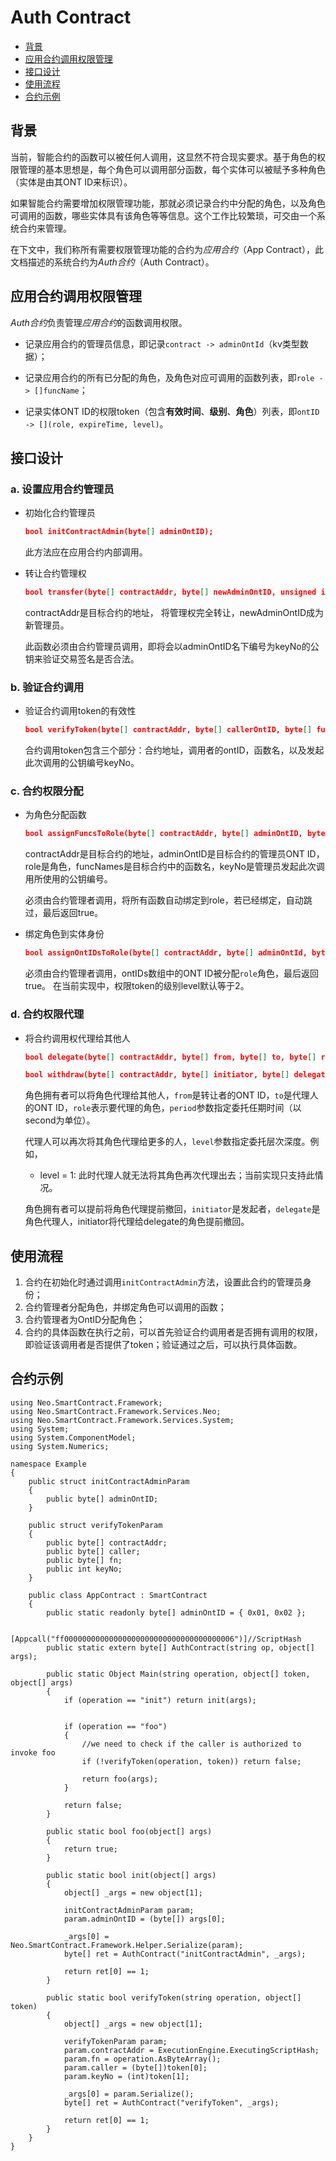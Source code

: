 # Auth Contract

* [背景](#背景)
* [应用合约调用权限管理](#应用合约调用权限管理)
* [接口设计](#接口设计)
* [使用流程](#使用流程)
* [合约示例](#合约示例)


## 背景

当前，智能合约的函数可以被任何人调用，这显然不符合现实要求。基于角色的权限管理的基本思想是，每个角色可以调用部分函数，每个实体可以被赋予多种角色（实体是由其ONT ID来标识）。

如果智能合约需要增加权限管理功能，那就必须记录合约中分配的角色，以及角色可调用的函数，哪些实体具有该角色等等信息。这个工作比较繁琐，可交由一个系统合约来管理。

在下文中，我们称所有需要权限管理功能的合约为*应用合约*（App Contract），此文档描述的系统合约为*Auth合约*（Auth Contract）。

## 应用合约调用权限管理

*Auth合约*负责管理*应用合约*的函数调用权限。

- 记录应用合约的管理员信息，即记录`contract -> adminOntId`（kv类型数据）；

- 记录应用合约的所有已分配的角色，及角色对应可调用的函数列表，即`role -> []funcName`；

- 记录实体ONT ID的权限token（包含**有效时间**、**级别**、**角色**）列表，即`ontID -> [](role, expireTime, level)`。

## 接口设计

### a. 设置应用合约管理员

- 初始化合约管理员

  ```json 
  bool initContractAdmin(byte[] adminOntID);
  ```

  此方法应在应用合约内部调用。

- 转让合约管理权

	```json
	bool transfer(byte[] contractAddr, byte[] newAdminOntID, unsigned int keyNo);
	```
	contractAddr是目标合约的地址，
    将管理权完全转让，newAdminOntID成为新管理员。
    
    此函数必须由合约管理员调用，即将会以adminOntID名下编号为keyNo的公钥来验证交易签名是否合法。

### b. 验证合约调用

- 验证合约调用token的有效性
  	```json
  	bool verifyToken(byte[] contractAddr, byte[] callerOntID, byte[] funcName, unsigned int keyNo);
  	```

	合约调用token包含三个部分：合约地址，调用者的ontID，函数名，以及发起此次调用的公钥编号keyNo。
    
### c. 合约权限分配
- 为角色分配函数
	```json
	bool assignFuncsToRole(byte[] contractAddr, byte[] adminOntID, byte[] role, string[] funcNames, unsigned int keyNo);
	```
	contractAddr是目标合约的地址，adminOntID是目标合约的管理员ONT ID，role是角色，funcNames是目标合约中的函数名，keyNo是管理员发起此次调用所使用的公钥编号。
	
    必须由合约管理者调用，将所有函数自动绑定到role，若已经绑定，自动跳过，最后返回true。

- 绑定角色到实体身份
	```json
	bool assignOntIDsToRole(byte[] contractAddr, byte[] adminOntId, byte[] role, object[] ontIDs, unsigned int keyNo);
	```

	必须由合约管理者调用，ontIDs数组中的ONT ID被分配`role`角色，最后返回true。
	在当前实现中，权限token的级别level默认等于2。

### d. 合约权限代理
- 将合约调用权代理给其他人
    ```json
    bool delegate(byte[] contractAddr, byte[] from, byte[] to, byte[] role, int period, int level, unsigned int keyNo);
    
	bool withdraw(byte[] contractAddr, byte[] initiator, byte[] delegate,  byte[] role, unsigned int keyNo);
    ```
    
    角色拥有者可以将角色代理给其他人，`from`是转让者的ONT ID，`to`是代理人的ONT ID，`role`表示要代理的角色，`period`参数指定委托任期时间（以second为单位）。
   
    代理人可以再次将其角色代理给更多的人，`level`参数指定委托层次深度。例如，
     - level = 1: 此时代理人就无法将其角色再次代理出去；当前实现只支持此情况。

     角色拥有者可以提前将角色代理提前撤回，`initiator`是发起者，`delegate`是角色代理人，initiator将代理给delegate的角色提前撤回。


## 使用流程

1. 合约在初始化时通过调用`initContractAdmin`方法，设置此合约的管理员身份；
2. 合约管理者分配角色，并绑定角色可以调用的函数；
3. 合约管理者为OntID分配角色；
4. 合约的具体函数在执行之前，可以首先验证合约调用者是否拥有调用的权限，即验证该调用者是否提供了token；验证通过之后，可以执行具体函数。

## 合约示例

```
using Neo.SmartContract.Framework;
using Neo.SmartContract.Framework.Services.Neo;
using Neo.SmartContract.Framework.Services.System;
using System;
using System.ComponentModel;
using System.Numerics;

namespace Example
{
    public struct initContractAdminParam
    {
        public byte[] adminOntID;
    }

    public struct verifyTokenParam
    {
        public byte[] contractAddr;
        public byte[] caller;
        public byte[] fn;
        public int keyNo;
    }

    public class AppContract : SmartContract
    {
        public static readonly byte[] adminOntID = { 0x01, 0x02 };

        [Appcall("ff00000000000000000000000000000000000006")]//ScriptHash
        public static extern byte[] AuthContract(string op, object[] args);

        public static Object Main(string operation, object[] token, object[] args)
        {
            if (operation == "init") return init(args);
            
            
            if (operation == "foo")
            {
                //we need to check if the caller is authorized to invoke foo
                if (!verifyToken(operation, token)) return false;

                return foo(args);
            }

            return false; 
        }

        public static bool foo(object[] args)
        {
            return true;
        }

        public static bool init(object[] args)
        {
            object[] _args = new object[1]; 

            initContractAdminParam param;
            param.adminOntID = (byte[]) args[0];

            _args[0] = Neo.SmartContract.Framework.Helper.Serialize(param);
            byte[] ret = AuthContract("initContractAdmin", _args);

            return ret[0] == 1;
        }

        public static bool verifyToken(string operation, object[] token)
        {
            object[] _args = new object[1];

            verifyTokenParam param;
            param.contractAddr = ExecutionEngine.ExecutingScriptHash;
            param.fn = operation.AsByteArray();
            param.caller = (byte[])token[0];
            param.keyNo = (int)token[1];

            _args[0] = param.Serialize();
            byte[] ret = AuthContract("verifyToken", _args);

            return ret[0] == 1;
        }
    }
}



```
	
 



